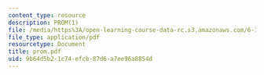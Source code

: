 ```yaml
---
content_type: resource
description: PROM(1)
file: /media/https%3A/open-learning-course-data-rc.s3.amazonaws.com/6-111-introductory-digital-systems-laboratory-fall-2002/9b64d5b21c74efcb87d6a7ee96a8854d_prom.pdf
file_type: application/pdf
resourcetype: Document
title: prom.pdf
uid: 9b64d5b2-1c74-efcb-87d6-a7ee96a8854d
---
```

